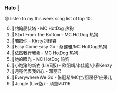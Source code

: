 

### Halo 👋

😄 listen to my this week song list of top 10:

0. 🌈约翰屈伏塔 - MC HotDog 热狗
1. 🌈Start From The Bottom - MC HotDog 热狗
2. 🌈若把你 - Kirsty刘瑾睿
3. 🌈Easy Come Easy Go - 蔡健雅/MC HotDog 热狗
4. 🌈依然我行我素 - MC HotDog 热狗
5. 🌈她的眼光 - MC HotDog 热狗
6. 🌈小跑猪的新衣 (LIVE版) - 欧阳靖/李佳隆/小春Kenzy
7. 🌈月亮代表我的心 - 邓丽君
8. 🌈Everywhere We Go - 陈冠希/MC仁/厨房仔/应采儿
9. 🌈Jungle (Live版) - 顽童MJ116

